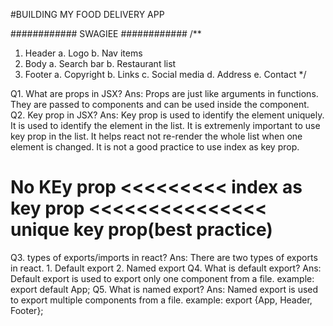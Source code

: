 #BUILDING MY FOOD DELIVERY APP

############ SWAGIEE ############
/**
1. Header
    a. Logo
    b. Nav items
2. Body
    a. Search bar
    b. Restaurant list
3. Footer
    a. Copyright
    b. Links
    c. Social media
    d. Address
    e. Contact
*/

Q1. What are props in JSX?
Ans: Props are just like arguments in functions. They are passed to components and can be used inside the component.
Q2. Key prop in JSX?
Ans: Key prop is used to identify the element uniquely. It is used to identify the element in the list. It is extremenly important to use key prop in the list. It helps react not re-render the whole list when one element is changed. It is not a good practice to use index as key prop.
# No KEy prop <<<<<<<<< index as key prop <<<<<<<<<<<<<<< unique key prop(best practice)
Q3. types of exports/imports in react?
Ans: There are two types of exports in react.
    1. Default export
    2. Named export
Q4. What is default export?
Ans: Default export is used to export only one component from a file. example: export default App;
Q5. What is named export?
Ans: Named export is used to export multiple components from a file. example: export {App, Header, Footer};

